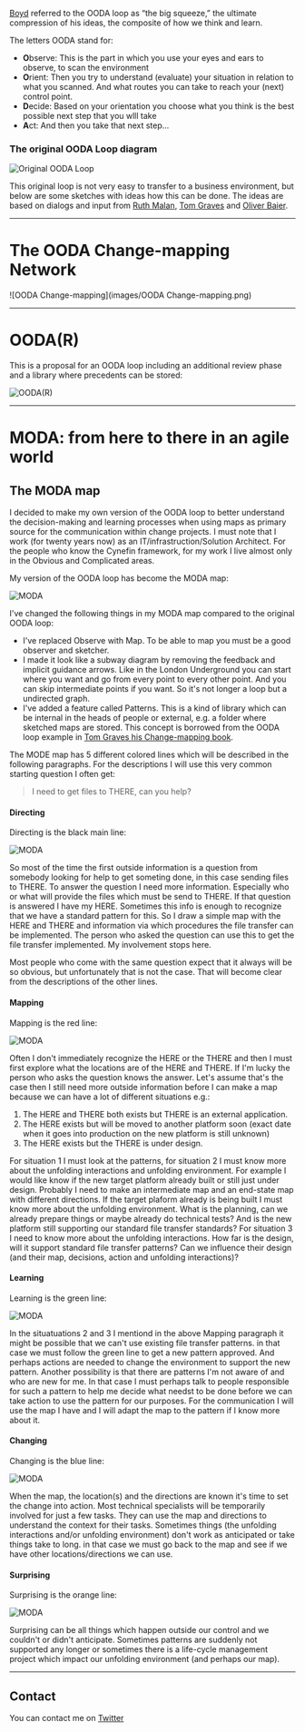 [Boyd](https://www.airuniversity.af.edu/Portals/10/AUPress/Books/B_0151_Boyd_Discourse_Winning_Losing.PDF) referred to the OODA loop as “the big squeeze,” the ultimate compression of his ideas, the composite of how we think and learn.

The letters OODA stand for:
- **O**bserve: This is the part in which you use your eyes and ears to observe, to scan the environment 
- **O**rient: Then you try to understand (evaluate) your situation in relation to what you scanned. And what routes you can take to reach your (next) control point. 
- **D**ecide: Based on your orientation you choose what you think is the best possible next step that you wlll take 
- **A**ct: And then you take that next step…

### The original OODA Loop diagram
![Original OODA Loop](https://upload.wikimedia.org/wikipedia/commons/3/3a/OODA.Boyd.svg)

This original loop is not very easy to transfer to a business environment, but below are some sketches with ideas how this can be done. The ideas are based on dialogs and input from [Ruth Malan](https://twitter.com/ruthmalan), [Tom Graves](https://twitter.com/tetradian) and [Oliver Baier](https://twitter.com/OliverBaier).

--- 

# The OODA Change-mapping Network

![OODA Change-mapping](images/OODA Change-mapping.png)

--- 

# OODA(R)

This is a proposal for an OODA loop including an additional review phase and a library where precedents can be stored:

![OODA(R)](images/OODA(R).png)

---

# MODA: from here to there in an agile world

## The MODA map

I decided to make my own version of the OODA loop to better understand the decision-making and learning processes when using maps as primary source for the communication within change projects. I must note that I work (for twenty years now) as an IT/infrastruction/Solution Architect. For the people who know the Cynefin framework, for my work I live almost only in the Obvious and Complicated areas.

My version of the OODA loop has become the MODA map:

![MODA](images/MODA.png)

I've changed the following things in my MODA map compared to the original OODA loop:

* I've replaced Observe with Map. To be able to map you must be a good observer and sketcher. 
* I made it look like a subway diagram by removing the feedback and implicit guidance arrows. Like in the London Underground you can start where you want and go from every point to every other point. And you can skip intermediate points if you want. So it's not longer a loop but a undirected graph.
* I've added a feature called Patterns. This is a kind of library which can be internal in the heads of people or external, e.g. a folder where sketched maps are stored. This concept is borrowed from the OODA loop example in <a href="http://weblog.tetradian.com/2020/02/09/on-change-mapping-books-and-more/">Tom Graves his Change-mapping book</a>.


The MODE map has 5 different colored lines which will be described in the following paragraphs. For the descriptions I will use this very common starting question I often get:

> I need to get files to THERE, can you help?

#### Directing

Directing is the black main line:

![MODA](images/Directing.png)

So most of the time the first outside information is a question from somebody looking for help to get someting done, in this case sending files to THERE. To answer the question I need more information. Especially who or what will provide the files which must be send to THERE. If that question is answered I have my HERE. Sometimes this info is enough to recognize that we have a standard pattern for this. So I draw a simple map with the HERE and THERE and information via which procedures the file transfer can be implemented. The person who asked the question can use this to get the file transfer implemented. My involvement stops here.

Most people who come with the same question expect that it always will be so obvious, but unfortunately that is not the case. That will become clear from the descriptions of the other lines.


#### Mapping

Mapping is the red line:

![MODA](images/Mapping.png)

Often I don't immediately recognize the HERE or the THERE and then I must first explore what the locations are of the HERE and THERE. If I'm lucky the person who asks the question knows the answer. Let's assume that's the case then I still need more outside information before I can make a map because we can have a lot of different situations e.g.:

1. The HERE and THERE both exists but THERE is an external application.
2. The HERE exists but will be moved to another platform soon (exact date when it goes into production on the new platform is still unknown)
3. The HERE exists but the THERE is under design.

For situation 1 I must look at the patterns, for situation 2 I must know more about the unfolding interactions and unfolding environment. For example I would like know if the new target platform already built or still just under design. Probably I need to make an intermediate map and an end-state map with different directions. If the target plaform already is being built I must know more about the unfolding environment. What is the planning, can we already prepare things or maybe already do technical tests? And is the new platform still supporting our standard file transfer standards?
For situation 3 I need to know more about the unfolding interactions. How far is the design, will it support standard file transfer patterns? Can we influence their design (and their map, decisions, action and unfolding interactions)?

#### Learning

Learning is the green line:

![MODA](images/Learning.png)

In the situatuations 2 and 3 I mentiond in the above Mapping paragraph it might be possible that we can't use existing file transfer patterns. in that case we must follow the green line to get a new pattern approved. And perhaps actions are needed to change the environment to support the new pattern. Another possibility is that there are patterns I'm not aware of and who are new for me. In that case I must perhaps talk to people responsible for such a pattern to help me decide what needst to be done before we can take action to use the pattern for our purposes. For the communication I will use the map I have and I will adapt the map to the pattern if I know more about it.

#### Changing

Changing is the blue line:

![MODA](images/Changing.png)

When the map, the location(s) and the directions are known it's time to set the change into action. Most technical specialists will be temporarily involved for just a few tasks. They can use the map and directions to understand the context for their tasks. Sometimes things (the unfolding interactions and/or unfolding environment) don't work as anticipated or take things take to long. in that case we must go back to the map and see if we have other locations/directions we can use.


#### Surprising

Surprising is the orange line:

![MODA](images/Surprising.png)

Surprising can be all things which happen outside our control and we couldn't or didn't anticipate. Sometimes patterns are suddenly not supported any longer or sometimes there is a life-cycle management project which impact our unfolding environment (and perhaps our map). 

---

## Contact
You can contact me on [Twitter](https://twitter.com/mapbakery)
